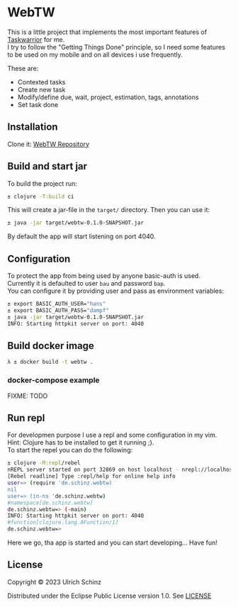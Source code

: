# WebTW

This is a little project that implements the most important features of [Taskwarrior](https://taskwarrior.org/) for me.  
I try to follow the "Getting Things Done" principle, so I need some features to be used on my mobile and on all devices i use frequently.  

These are:  

* Contexted tasks
* Create new task
* Modify/define due, wait, project, estimation, tags, annotations
* Set task done

## Installation

Clone it: [WebTW Repository](https://github.com/ulrichschinz/webtw)

## Build and start jar

To build the project run:  

```bash
± clojure -T:build ci
```

This will create a jar-file in the `target/` directory. Then you can use it:  

```bash
± java -jar target/webtw-0.1.0-SNAPSHOT.jar
```

By default the app will start listening on port 4040.

## Configuration

To protect the app from being used by anyone basic-auth is used.  
Currently it is defaulted to user `bau` and password `bap`.  
You can configure it by providing user and pass as environment variables:  

```bash
± export BASIC_AUTH_USER="hans"
± export BASIC_AUTH_PASS="dampf"
± java -jar target/webtw-0.1.0-SNAPSHOT.jar
INFO: Starting httpkit server on port: 4040
```

## Build docker image

```bash
λ ± docker build -t webtw .
```

### docker-compose example

FIXME: TODO

## Run repl

For developmen purpose I use a repl and some configuration in my vim.  
Hint: Clojure has to be installed to get it running ;).  
To start the repel you can do the following:  

```bash
± clojure -M:repl/rebel
nREPL server started on port 32869 on host localhost - nrepl://localhost:32869
[Rebel readline] Type :repl/help for online help info
user=> (require 'de.schinz.webtw)
nil
user=> (in-ns 'de.schinz.webtw)
#namespace[de.schinz.webtw]
de.schinz.webtw=> (-main)
INFO: Starting httpkit server on port: 4040
#function[clojure.lang.AFunction/1]
de.schinz.webtw=>
```

Here we go, tha app is started and you can start developing... Have fun!

## License

Copyright © 2023 Ulrich Schinz

Distributed under the Eclipse Public License version 1.0. See [LICENSE](https://github.com/ulrichschinz/webtw/blob/main/LICENSE)
